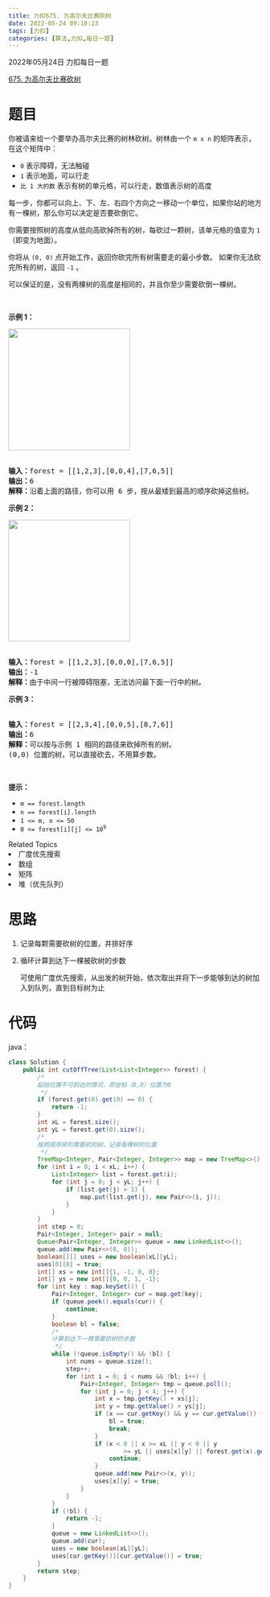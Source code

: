 ```yaml
---
title: 力扣675. 为高尔夫比赛砍树
date: 2022-05-24 09:18:23
tags: [力扣]
categories: [算法,力扣,每日一题]
---
```


2022年05月24日 力扣每日一题

[675. 为高尔夫比赛砍树](https://leetcode.cn/problems/cut-off-trees-for-golf-event/)

# 题目

<p>你被请来给一个要举办高尔夫比赛的树林砍树。树林由一个 <code>m x n</code> 的矩阵表示， 在这个矩阵中：</p>

<ul>  
   <li><code>0</code> 表示障碍，无法触碰</li>  
   <li><code>1</code> 表示地面，可以行走</li>  
   <li><code>比 1 大的数</code> 表示有树的单元格，可以行走，数值表示树的高度</li>  
</ul>

<p>每一步，你都可以向上、下、左、右四个方向之一移动一个单位，如果你站的地方有一棵树，那么你可以决定是否要砍倒它。</p>

<p>你需要按照树的高度从低向高砍掉所有的树，每砍过一颗树，该单元格的值变为 <code>1</code>（即变为地面）。</p>

<p>你将从 <code>(0, 0)</code> 点开始工作，返回你砍完所有树需要走的最小步数。 如果你无法砍完所有的树，返回 <code>-1</code> 。</p>

<p>可以保证的是，没有两棵树的高度是相同的，并且你至少需要砍倒一棵树。</p>

<p> </p>

<p><strong>示例 1：</strong></p>  
<img alt="" src="https://assets.leetcode.com/uploads/2020/11/26/trees1.jpg" style="width: 242px; height: 242px;" />  
<pre>  
<strong>输入：</strong>forest = [[1,2,3],[0,0,4],[7,6,5]]  
<strong>输出：</strong>6  
<strong>解释：</strong>沿着上面的路径，你可以用 6 步，按从最矮到最高的顺序砍掉这些树。</pre>

<p><strong>示例 2：</strong></p>  
<img alt="" src="https://assets.leetcode.com/uploads/2020/11/26/trees2.jpg" style="width: 242px; height: 242px;" />  
<pre>  
<strong>输入：</strong>forest = [[1,2,3],[0,0,0],[7,6,5]]  
<strong>输出：</strong>-1  
<strong>解释：</strong>由于中间一行被障碍阻塞，无法访问最下面一行中的树。  
</pre>

<p><strong>示例 3：</strong></p>

<pre>  
<strong>输入：</strong>forest = [[2,3,4],[0,0,5],[8,7,6]]  
<strong>输出：</strong>6  
<strong>解释：</strong>可以按与示例 1 相同的路径来砍掉所有的树。  
(0,0) 位置的树，可以直接砍去，不用算步数。  
</pre>

<p> </p>

<p><strong>提示：</strong></p>

<ul>  
   <li><code>m == forest.length</code></li>  
   <li><code>n == forest[i].length</code></li>  
   <li><code>1 <= m, n <= 50</code></li>  
   <li><code>0 <= forest[i][j] <= 10<sup>9</sup></code></li>  
</ul>  
<div><div>Related Topics</div><div><li>广度优先搜索</li><li>数组</li><li>矩阵</li><li>堆（优先队列）</li></div></div>

# 思路

1. 记录每颗需要砍树的位置，并排好序

2. 循环计算到达下一棵被砍树的步数
   
   可使用广度优先搜索，从出发的树开始，依次取出并将下一步能够到达的树加入到队列，直到目标树为止

# 代码

java：

```java
class Solution {
    public int cutOffTree(List<List<Integer>> forest) {
        /*
        起始位置不可到达的情况，即坐标（0,0）位置为0
         */
        if (forest.get(0).get(0) == 0) {
            return -1;
        }
        int xL = forest.size();
        int yL = forest.get(0).size();
        /*
        按照顺序排列需要砍的树，记录每棵树的位置
         */
        TreeMap<Integer, Pair<Integer, Integer>> map = new TreeMap<>();
        for (int i = 0; i < xL; i++) {
            List<Integer> list = forest.get(i);
            for (int j = 0; j < yL; j++) {
                if (list.get(j) > 1) {
                    map.put(list.get(j), new Pair<>(i, j));
                }
            }
        }
        int step = 0;
        Pair<Integer, Integer> pair = null;
        Queue<Pair<Integer, Integer>> queue = new LinkedList<>();
        queue.add(new Pair<>(0, 0));
        boolean[][] uses = new boolean[xL][yL];
        uses[0][0] = true;
        int[] xs = new int[]{1, -1, 0, 0};
        int[] ys = new int[]{0, 0, 1, -1};
        for (int key : map.keySet()) {
            Pair<Integer, Integer> cur = map.get(key);
            if (queue.peek().equals(cur)) {
                continue;
            }
            boolean bl = false;
            /*
            计算到达下一棵需要砍树的步数
             */
            while (!queue.isEmpty() && !bl) {
                int nums = queue.size();
                step++;
                for (int i = 0; i < nums && !bl; i++) {
                    Pair<Integer, Integer> tmp = queue.poll();
                    for (int j = 0; j < 4; j++) {
                        int x = tmp.getKey() + xs[j];
                        int y = tmp.getValue() + ys[j];
                        if (x == cur.getKey() && y == cur.getValue()) {
                            bl = true;
                            break;
                        }
                        if (x < 0 || x >= xL || y < 0 || y
                                >= yL || uses[x][y] || forest.get(x).get(y
                            continue;
                        }
                        queue.add(new Pair<>(x, y));
                        uses[x][y] = true;
                    }
                }
            }
            if (!bl) {
                return -1;
            }
            queue = new LinkedList<>();
            queue.add(cur);
            uses = new boolean[xL][yL];
            uses[cur.getKey()][cur.getValue()] = true;
        }
        return step;
    }
}
```
